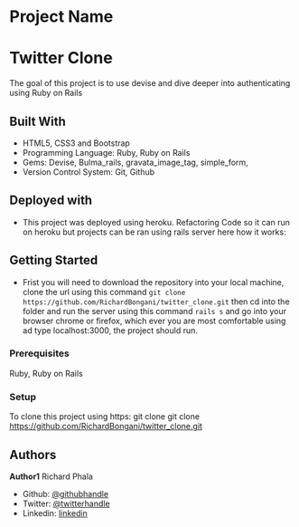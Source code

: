 # Project Name
# Twitter Clone

The goal of this project is to use devise and dive deeper into authenticating using Ruby on Rails

## Built With
- HTML5, CSS3 and Bootstrap
- Programming Language: Ruby, Ruby on Rails
- Gems: Devise, Bulma_rails, gravata_image_tag, simple_form,
- Version Control System: Git, Github

## Deployed with
- This project was deployed using heroku. Refactoring Code so it can run on heroku but projects can be ran using rails server here how it works:

## Getting Started
- Frist you will need to download the repository into your local machine, clone the url using this command ```git clone https://github.com/RichardBongani/twitter_clone.git``` then cd into the folder and run the server using this command ```rails s``` and go into your browser chrome or firefox, which ever you are most comfortable using ad type localhost:3000, the project should run.

### Prerequisites
Ruby, Ruby on Rails

### Setup
To clone this project using https: git clone git clone https://github.com/RichardBongani/twitter_clone.git


## Authors

**Author1**
  Richard Phala
- Github: [@githubhandle](https://github.com/RichardBongani)
- Twitter: [@twitterhandle](https://github.com/Richard15391169)
- Linkedin: [linkedin](https://www.linkedin.com/in/richard-phala-078428113/)
